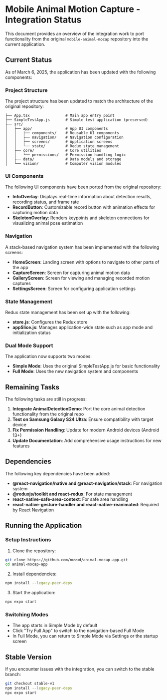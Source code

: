# Mobile Animal Motion Capture - Integration Status

This document provides an overview of the integration work to port functionality from the original `mobile-animal-mocap` repository into the current application.

## Current Status

As of March 6, 2025, the application has been updated with the following components:

### Project Structure

The project structure has been updated to match the architecture of the original repository:

```
├── App.tsx                # Main app entry point
├── SimpleTestApp.js       # Simple test application (preserved)
├── src/
│   ├── app/               # App UI components
│   │   ├── components/    # Reusable UI components
│   │   ├── navigation/    # Navigation configuration
│   │   ├── screens/       # Application screens
│   │   └── state/         # Redux state management
│   ├── core/              # Core utilities
│   │   └── permissions/   # Permission handling logic
│   ├── data/              # Data models and storage
│   └── vision/            # Computer vision modules
```

### UI Components

The following UI components have been ported from the original repository:

- **InfoOverlay**: Displays real-time information about detection results, recording status, and frame rate
- **RecordButton**: Customizable record button with animation effects for capturing motion data
- **SkeletonOverlay**: Renders keypoints and skeleton connections for visualizing animal pose estimation

### Navigation

A stack-based navigation system has been implemented with the following screens:

- **HomeScreen**: Landing screen with options to navigate to other parts of the app
- **CaptureScreen**: Screen for capturing animal motion data
- **GalleryScreen**: Screen for viewing and managing recorded motion captures
- **SettingsScreen**: Screen for configuring application settings

### State Management

Redux state management has been set up with the following:

- **store.js**: Configures the Redux store
- **appSlice.js**: Manages application-wide state such as app mode and initialization status

### Dual Mode Support

The application now supports two modes:

- **Simple Mode**: Uses the original SimpleTestApp.js for basic functionality
- **Full Mode**: Uses the new navigation system and components

## Remaining Tasks

The following tasks are still in progress:

1. **Integrate AnimalDetectionDemo**: Port the core animal detection functionality from the original repo
2. **Test on Samsung Galaxy S24 Ultra**: Ensure compatibility with target device
3. **Fix Permission Handling**: Update for modern Android devices (Android 13+)
4. **Update Documentation**: Add comprehensive usage instructions for new features

## Dependencies

The following key dependencies have been added:

- **@react-navigation/native and @react-navigation/stack**: For navigation system
- **@reduxjs/toolkit and react-redux**: For state management
- **react-native-safe-area-context**: For safe area handling
- **react-native-gesture-handler and react-native-reanimated**: Required by React Navigation

## Running the Application

### Setup Instructions

1. Clone the repository:
```bash
git clone https://github.com/nuwud/animal-mocap-app.git
cd animal-mocap-app
```

2. Install dependencies:
```bash
npm install --legacy-peer-deps
```

3. Start the application:
```bash
npx expo start
```

### Switching Modes

- The app starts in Simple Mode by default
- Click "Try Full App" to switch to the navigation-based Full Mode
- In Full Mode, you can return to Simple Mode via Settings or the startup screen

## Stable Version

If you encounter issues with the integration, you can switch to the stable branch:

```bash
git checkout stable-v1
npm install --legacy-peer-deps
npx expo start
```
